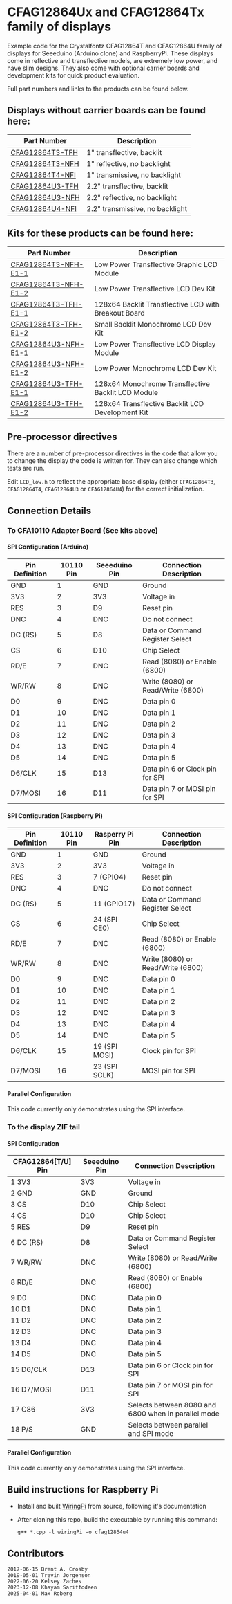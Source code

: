 # CFAG12864Ux and CFAG12864Tx family of displays

Example code for the Crystalfontz CFAG12864T and CFAG12864U family of displays for Seeeduino (Arduino clone) and RaspberryPi. These displays come in reflective and transflective models, are extremely low power, and have slim designs. They also come with optional carrier boards and development kits for quick product evaluation.

Full part numbers and links to the products can be found below.

## Displays without carrier boards can be found here:
| Part Number | Description |
| --- | --- |
| [CFAG12864T3-TFH](https://www.crystalfontz.com/product/cfag12864t3tfh) | 1" transflective, backlit |
| [CFAG12864T3-NFH](https://www.crystalfontz.com/product/cfag12864t3nfh) | 1" reflective, no backlight |
| [CFAG12864T4-NFI](https://www.crystalfontz.com/product/cfag12864t4nfi) | 1" transmissive, no backlight |
| [CFAG12864U3-TFH](https://www.crystalfontz.com/product/cfag12864u3tfh) | 2.2" transflective, backlit |
| [CFAG12864U3-NFH](https://www.crystalfontz.com/product/cfag12864u3nfh) | 2.2" reflective, no backlight |
| [CFAG12864U4-NFI](https://www.crystalfontz.com/product/cfag12864u4nfi) | 2.2" transmissive, no backlight |

## Kits for these products can be found here:  
| Part Number | Description |
| --- | --- |
| [CFAG12864T3-NFH-E1-1](https://www.crystalfontz.com/product/cfag12864t3nfhe11) | Low Power Transflective Graphic LCD Module |
| [CFAG12864T3-NFH-E1-2](https://www.crystalfontz.com/product/cfag12864t3nfhe12) | Low Power Transflective LCD Dev Kit |
| [CFAG12864T3-TFH-E1-1](https://www.crystalfontz.com/product/cfag12864t3tfhe11) | 128x64 Backlit Transflective LCD with Breakout Board 
| [CFAG12864T3-TFH-E1-2](https://www.crystalfontz.com/product/cfag12864t3tfhe12) | Small Backlit Monochrome LCD Dev Kit 
| [CFAG12864U3-NFH-E1-1](https://www.crystalfontz.com/product/cfag12864u3nfhe11) | Low Power Transflective LCD Display Module |
| [CFAG12864U3-NFH-E1-2](https://www.crystalfontz.com/product/cfag12864u3nfhe12) | Low Power Monochrome LCD Dev Kit 
| [CFAG12864U3-TFH-E1-1](https://www.crystalfontz.com/product/cfag12864u3tfhe11) | 128x64 Monochrome Transflective Backlit LCD Module 
| [CFAG12864U3-TFH-E1-2](https://www.crystalfontz.com/product/cfag12864u3tfhe12) | 128x64 Transflective Backlit LCD Development Kit  |

## Pre-processor directives
There are a number of pre-processor directives in the code that allow you to change the display the code is written for. They can also change which tests are run.

Edit `LCD_low.h` to reflect the appropriate base display (either `CFAG12864T3`, `CFAG12864T4`, `CFAG12864U3` or `CFAG12864U4`) for the correct initialization. 

## Connection Details
### To CFA10110 Adapter Board (See kits above)
#### SPI Configuration (Arduino)
| Pin Definition | 10110 Pin | Seeeduino Pin | Connection Description            |
|----------------|-----------|---------------|-----------------------------------|
| GND            | 1         | GND           | Ground                            |
| 3V3            | 2         | 3V3           | Voltage in                        |
| RES            | 3         | D9            | Reset pin                         |
| DNC            | 4         | DNC           | Do not connect                    |
| DC (RS)        | 5         | D8            | Data or Command Register Select   |
| CS             | 6         | D10           | Chip Select                       |
| RD/E           | 7         | DNC           | Read (8080) or Enable (6800)      |
| WR/RW          | 8         | DNC           | Write (8080) or Read/Write (6800) |
| D0             | 9         | DNC           | Data pin 0                        |
| D1             | 10        | DNC           | Data pin 1                        |
| D2             | 11        | DNC           | Data pin 2                        |
| D3             | 12        | DNC           | Data pin 3                        |
| D4             | 13        | DNC           | Data pin 4                        |
| D5             | 14        | DNC           | Data pin 5                        |
| D6/CLK         | 15        | D13           | Data pin 6 or Clock pin for SPI   |
| D7/MOSI        | 16        | D11           | Data pin 7 or MOSI pin for SPI    |

#### SPI Configuration (Raspberry Pi)
| Pin Definition | 10110 Pin | Rasperry Pi Pin | Connection Description            |
|----------------|-----------|-----------------|-----------------------------------|
| GND            | 1         | GND             | Ground                            |
| 3V3            | 2         | 3V3             | Voltage in                        |
| RES            | 3         | 7 (GPIO4)       | Reset pin                         |
| DNC            | 4         | DNC             | Do not connect                    |
| DC (RS)        | 5         | 11 (GPIO17)     | Data or Command Register Select   |
| CS             | 6         | 24 (SPI CE0)    | Chip Select                       |
| RD/E           | 7         | DNC             | Read (8080) or Enable (6800)      |
| WR/RW          | 8         | DNC             | Write (8080) or Read/Write (6800) |
| D0             | 9         | DNC             | Data pin 0                        |
| D1             | 10        | DNC             | Data pin 1                        |
| D2             | 11        | DNC             | Data pin 2                        |
| D3             | 12        | DNC             | Data pin 3                        |
| D4             | 13        | DNC             | Data pin 4                        |
| D5             | 14        | DNC             | Data pin 5                        |
| D6/CLK         | 15        | 19 (SPI MOSI)   | Clock pin for SPI                 |
| D7/MOSI        | 16        | 23 (SPI SCLK)   | MOSI pin for SPI                  |

#### Parallel Configuration
This code currently only demonstrates using the SPI interface.


### To the display ZIF tail
#### SPI Configuration
| CFAG12864[T/U] Pin  | Seeeduino Pin | Connection Description            
|---------------------|---------------|-----------------------------------
| 1  3V3              | 3V3           | Voltage in
| 2  GND              | GND           | Ground
| 3  CS               | D10           | Chip Select
| 4  CS               | D10           | Chip Select
| 5  RES              | D9            | Reset pin
| 6  DC (RS)          | D8            | Data or Command Register Select
| 7  WR/RW            | DNC           | Write (8080) or Read/Write (6800)
| 8  RD/E             | DNC           | Read (8080) or Enable (6800)
| 9  D0               | DNC           | Data pin 0
| 10 D1               | DNC           | Data pin 1
| 11 D2               | DNC           | Data pin 2
| 12 D3               | DNC           | Data pin 3
| 13 D4               | DNC           | Data pin 4
| 14 D5               | DNC           | Data pin 5
| 15 D6/CLK           | D13           | Data pin 6 or Clock pin for SPI
| 16 D7/MOSI          | D11           | Data pin 7 or MOSI pin for SPI
| 17 C86              | 3V3           | Selects between 8080 and 6800 when in parallel mode
| 18 P/S              | GND           | Selects between parallel and SPI mode

#### Parallel Configuration
This code currently only demonstrates using the SPI interface.

## Build instructions for Raspberry Pi
- Install and built [WiringPi](https://github.com/WiringPi/WiringPi) from source, following it's documentation
- After cloning this repo, build the executable by running this command:

  `g++ *.cpp -l wiringPi -o cfag12864u4`

## Contributors
    2017-06-15 Brent A. Crosby
    2019-05-01 Trevin Jorgenson
    2022-06-20 Kelsey Zaches
    2023-12-08 Khayam Sariffodeen
    2025-04-01 Max Roberg
